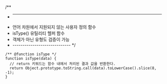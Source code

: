 /**
 * --------------------------------
 * 언어 차원에서 지원되지 않는 사용자 정의 함수
 * isType() 유틸리티 헬퍼 함수
 * 객체가 아닌 유형도 검증이 가능
 * ----------------------------- */

```
/** @function isType */
function isType(data) {
  // return 키워드는 함수 내에서 처리된 결과 값을 반환한다.
  return Object.prototype.toString.call(data).toLowerCase().slice(8, -1);
}
```
